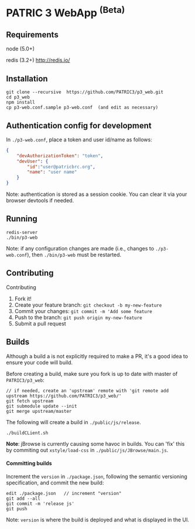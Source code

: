 # PATRIC 3 WebApp <sup>(Beta)</sup>


## Requirements

node   (5.0+)

redis  (3.2+) http://redis.io/


## Installation

```
git clone --recursive  https://github.com/PATRIC3/p3_web.git
cd p3_web
npm install
cp p3-web.conf.sample p3-web.conf  (and edit as necessary) 
```

## Authentication config for development

In `./p3-web.conf`, place a token and user id/name as follows:
  
``` json
{
    "devAuthorizationToken": "token",
    "devUser": {
        "id":"user@patricbrc.org", 
        "name": "user name"
    }
}
```

Note: authentication is stored as a session cookie.  You can clear it via your browser devtools if needed.

## Running

```
redis-server
./bin/p3-web
```

Note: if any configuration changes are made (i.e., changes to `./p3-web.conf`), then `./bin/p3-web` must be restarted.  
 

## Contributing

Contributing

1. Fork it!
2. Create your feature branch: `git checkout -b my-new-feature`
3. Commit your changes: `git commit -m 'Add some feature`
4. Push to the branch: `git push origin my-new-feature`
5. Submit a pull request

## Builds

Although a build a is not explicitly required to make a PR, it's a good idea to ensure your code will build.

Before creating a build, make sure you fork is up to date with master of `PATRIC3/p3_web`:

```
// if needed, create an 'upstream' remote with 'git remote add upstream https://github.com/PATRIC3/p3_web/'
git fetch upstream
git submodule update --init
git merge upstream/master 
```

The following will create a build in `./public/js/release`.  

```
./buildCLient.sh
```

**Note**: jBrowse is currently causing some havoc in builds.  You can 'fix' this by commiting out `xstyle/load-css` in `./public/js/JBrowse/main.js`.

#### Committing builds

Increment the `version` in `./package.json`, following the semantic versioning specification, and commit the new build:

```
edit ./package.json   // increment "version"
git add --all
git commit -m 'release js'
git push
```

Note: `version` is where the build is deployed and what is displayed in the UI.

